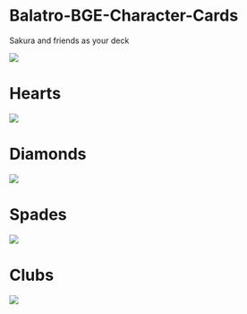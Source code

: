 # Balatro-BGE-Character-Cards
Sakura and friends as your deck

![](./Resources/Previews/Playing_Cards.gif)

# Hearts
![](./Resources/Previews/hearts.jpg)

# Diamonds
![](./Resources/Previews/diamonds.jpg)

# Spades
![](./Resources/Previews/spades.jpg)

# Clubs
![](./Resources/Previews/clubs.jpg)
